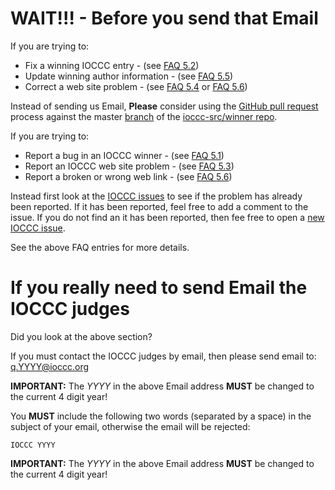 # WAIT!!! - Before you send that Email

If you are trying to:

* Fix a winning IOCCC entry - (see [FAQ 5.2](/faq.md#fix_a_winner))
* Update winning author information - (see [FAQ 5.5](/faq.md#fix_author))
* Correct a web site problem - (see [FAQ 5.4](/faw.md#fix_web_site) or [FAQ 5.6](/faq.md#fix_link))

Instead of sending us Email, **Please** consider using the [GitHub
pull request](https://github.com/ioccc-src/winner/pulls) process
against the master [branch](https://github.com/ioccc-src/winner/branches)
of the [ioccc-src/winner repo](https://github.com/ioccc-src/winner).

If you are trying to:

* Report a bug in an IOCCC winner - (see [FAQ 5.1](/faq.md#report_bug))
* Report an IOCCC web site problem - (see [FAQ 5.3](/faq.md#report_web_problem))
* Report a broken or wrong web link - (see [FAQ 5.6](/faq.md#fix_link))

Instead first look at the [IOCCC
issues](https://github.com/ioccc-src/winner/issues) to see if the
problem has already been reported.  If it has been reported, feel
free to add a comment to the issue.  If you do not find an it has
been reported, then fee free to open a [new IOCCC
issue](//github.com/ioccc-src/winner/issues).

See the above FAQ entries for more details.

# If you really need to send Email the IOCCC judges

Did you look at the above section?

If you must contact the IOCCC judges by email, then please send email to:
[q.YYYY@ioccc.org](mailto:q.YYYY@ioccc.org?subject=IOCCC%20YYYY%20question%20<===%20You%20MUST%20change%20YYYY%20to%20the%204-digit%20year%20in%20both%20the%20To%20address%20and%20Subject,%20then%20remove%20this%20arrow%20note%20from%20the%20subject%20line!)

**IMPORTANT:** The _YYYY_ in the above Email address **MUST** be changed to the current 4 digit year!

You **MUST** include the following two words (separated by a space) in the subject of your email, otherwise the email will be rejected:

    IOCCC YYYY

**IMPORTANT:** The _YYYY_ in the above Email address **MUST** be changed to the current 4 digit year!
